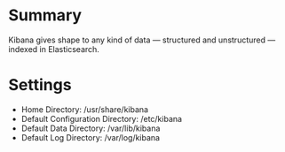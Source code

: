 # Summary
Kibana gives shape to any kind of data — structured and unstructured — indexed in Elasticsearch.

# Settings
- Home Directory: /usr/share/kibana
- Default Configuration Directory: /etc/kibana
- Default Data Directory: /var/lib/kibana
- Default Log Directory: /var/log/kibana
